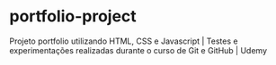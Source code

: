 # portfolio-project
Projeto portfolio utilizando HTML, CSS e Javascript | Testes e experimentações realizadas durante o curso de Git e GitHub | Udemy

